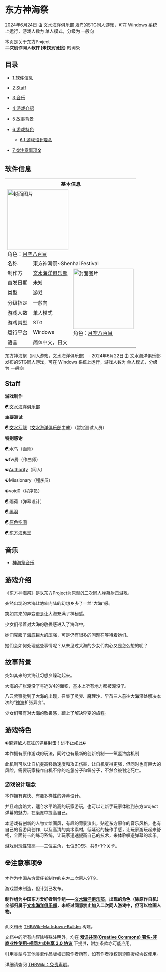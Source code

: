 # 东方神海祭

<!-- source html: G:\repos\THBWiki-Markdown-Builder\THBWikiMarkdown\Temp\main\8\88\ns0%3A%E4%B8%9C%E6%96%B9%E7%A5%9E%E6%B5%B7%E7%A5%AD.html -->

2024年6月24日 由 文水海洋俱乐部  发布的STG同人游戏，可在 Windows 系统上运行，游戏人数为 单人模式，分级为 一般向

本页是关于东方Project  
 **二次创作同人软件 (未找到链接)** 的词条

## 目录

- [1 软件信息](#软件信息)
- [2 Staff](#Staff)
- [3 音乐](#音乐)
- [4 游戏介绍](#游戏介绍)
- [5 故事背景](#故事背景)
- [6 游戏特色](#游戏特色)

  - [6.1 游戏设计理念](#游戏设计理念)



- [7 ☢️注意事项☢️](#☢️注意事项☢️)





## 软件信息

<table><tbody><tr><th colspan="3">基本信息</th></tr><tr><td class="cover-artwork-mobile" colspan="2"><a href="./文件-东方神海祭封面.jpg.md" class="image" title="封面图片"><img alt="封面图片" src="https://upload.thwiki.cc/thumb/9/9c/%E4%B8%9C%E6%96%B9%E7%A5%9E%E6%B5%B7%E7%A5%AD%E5%B0%81%E9%9D%A2.jpg/196px-%E4%B8%9C%E6%96%B9%E7%A5%9E%E6%B5%B7%E7%A5%AD%E5%B0%81%E9%9D%A2.jpg" decoding="async" loading="lazy" width="196" height="196" srcset="https://upload.thwiki.cc/thumb/9/9c/%E4%B8%9C%E6%96%B9%E7%A5%9E%E6%B5%B7%E7%A5%AD%E5%B0%81%E9%9D%A2.jpg/294px-%E4%B8%9C%E6%96%B9%E7%A5%9E%E6%B5%B7%E7%A5%AD%E5%B0%81%E9%9D%A2.jpg 1.5x, https://upload.thwiki.cc/thumb/9/9c/%E4%B8%9C%E6%96%B9%E7%A5%9E%E6%B5%B7%E7%A5%AD%E5%B0%81%E9%9D%A2.jpg/392px-%E4%B8%9C%E6%96%B9%E7%A5%9E%E6%B5%B7%E7%A5%AD%E5%B0%81%E9%9D%A2.jpg 2x" data-file-width="1080" data-file-height="1080"></a><div class="cover-char">角色：<a href="/index.php?title=%E6%9C%88%E7%A9%BA%E5%85%AB%E7%99%BE%E7%9B%AE&amp;action=edit&amp;redlink=1" class="new" title="月空八百目（页面不存在）">月空八百目</a></div></td>
</tr><tr><td class="label">名称</td><td colspan="2"> 東方神海祭~Shenhai Festival </td></tr><tr><td class="label">制作方</td><td><a href="./文水海洋俱乐部.md" title="文水海洋俱乐部">文水海洋俱乐部</a></td><td class="cover-artwork" rowspan="7" style="min-width:196px;"><a href="./文件-东方神海祭封面.jpg.md" class="image" title="封面图片"><img alt="封面图片" src="https://upload.thwiki.cc/thumb/9/9c/%E4%B8%9C%E6%96%B9%E7%A5%9E%E6%B5%B7%E7%A5%AD%E5%B0%81%E9%9D%A2.jpg/196px-%E4%B8%9C%E6%96%B9%E7%A5%9E%E6%B5%B7%E7%A5%AD%E5%B0%81%E9%9D%A2.jpg" decoding="async" loading="lazy" width="196" height="196" srcset="https://upload.thwiki.cc/thumb/9/9c/%E4%B8%9C%E6%96%B9%E7%A5%9E%E6%B5%B7%E7%A5%AD%E5%B0%81%E9%9D%A2.jpg/294px-%E4%B8%9C%E6%96%B9%E7%A5%9E%E6%B5%B7%E7%A5%AD%E5%B0%81%E9%9D%A2.jpg 1.5x, https://upload.thwiki.cc/thumb/9/9c/%E4%B8%9C%E6%96%B9%E7%A5%9E%E6%B5%B7%E7%A5%AD%E5%B0%81%E9%9D%A2.jpg/392px-%E4%B8%9C%E6%96%B9%E7%A5%9E%E6%B5%B7%E7%A5%AD%E5%B0%81%E9%9D%A2.jpg 2x" data-file-width="1080" data-file-height="1080"></a><div class="cover-char">角色：<a href="/index.php?title=%E6%9C%88%E7%A9%BA%E5%85%AB%E7%99%BE%E7%9B%AE&amp;action=edit&amp;redlink=1" class="new" title="月空八百目（页面不存在）">月空八百目</a></div></td>
</tr><tr><td class="label">首发日期</td><td>未知</td></tr><tr><td class="label">类型</td><td>游戏</td></tr><tr><td class="label">分级指定</td><td>一般向</td></tr><tr><td class="label">游戏人数</td><td>单人模式</td></tr><tr><td class="label">游戏类型</td><td>STG</td></tr><tr><td class="label">运行平台</td><td>Windows</td></tr><tr><td class="label">语言</td><td>简体中文，日文</td></tr></tbody></table>

东方神海祭（同人游戏，文水海洋俱乐部） - 2024年6月22日 由 文水海洋俱乐部  发布的STG同人游戏，可在 Windows 系统上运行，游戏人数为 单人模式，分级为 一般向

## Staff
  
 **游戏制作**   

☯[文水海洋俱乐部](./文水海洋俱乐部.md)  

 **主要测试**   

☯[文水幻龍](./文水幻龍.md)（[文水海洋俱乐部](./文水海洋俱乐部.md)主催）（暂定测试人员）  

 **特别感谢**   

☯水鸟（画师）  

☯fw屑（作曲师）  

☯[Authority](./Authority.md)（同人）  

☯Missionary（程序员）  

☯void0（程序员）  

☯雨荷（弹幕设计）  

☯[黑羽](./黑羽.md)  

☯[原色空间](./原色空間.md)  

☯[东方海惠堂](./东方海惠堂.md)
  


## 音乐
- [神海祭音乐](https://music.163.com/#/album?id=134615214)


## 游戏介绍
  
《东方神海祭》是以东方Project为原型的二次同人弹幕射击游戏。  

突然出现的大海让地处内陆的幻想乡多了一丝“大海”感。  

突如其来的异变更是让大海充满了神秘感。  

少女们带着对大海的敬畏感进入了海洋中。  

她们克服了海底巨大的压强，可是仍有很多的问题在等待着她们。  

她们会如何处理这些事情呢？从未见过大海的少女们内心又是怎么想的呢？
  


## 故事背景
  
突如其来的大海让幻想乡躁动起来。  

大海的扩张淹没了将近3/4的面积，基本上所有地方都被淹没了。  

八云紫察觉到了大海的出现，召集了灵梦、魔理沙、早苗三人前往大海深处解决本次的“[神海](./东方神海祭-神海.md)扩张异变”。  

少女们带有对大海的敬畏感，踏上了解决异变的旅程。  

  


## 游戏特色
  
☯︎躲避敌人疯狂的弹幕射击！远不止如此☯︎  

本作拥有原作游戏的玩法，同时也有最新的创新机制——氧氢浓度机制  

此机制可以让自机提高移动速度和攻击伤害，让自机变得更强，但同时也有巨大的风险，需要玩家操作自机不停的吃氢分子和氧分子，不然会被判定死亡。
  


### 游戏设计理念
  
本作拥有爽快、有趣多样性的弹幕设计。  

并且难度略大，适合水平略高的玩家游玩，也可以让新手玩家体验到东方project弹幕的魅力，在磨练中提高自己。  

本游戏有创新的人物立绘画风，有趣的背景演出，贴近东方原作的音乐风格，也有自己的音游风创作，以及高清的美术素材，低延迟的操作手感，让玩家游玩起来舒畅，全面符卡的练习系统，让玩家迅速提高自己的技术，来体验躲避弹幕的欢乐。  

游戏耐玩性较高——三位主角，七位BOSS，共6+1个关卡。
  


## ☢️注意事项☢️
  
本作为中国东方爱好者制作的东方二次同人STG。  

游戏暂未制造，但计划已发布。  

 **制作组为中国东方爱好者制作组——[文水海洋俱乐部](./文水海洋俱乐部.md)，出现的角色（除原作自机）全部归属于[文水海洋俱乐部](./文水海洋俱乐部.md)，未经过同意禁止加入二次同人游戏中，但可以绘画人物。** 
  





---

此文档由 [THBWiki-Markdown-Builder](https://github.com/Delsin-Yu/THBWiki-Markdown-Builder) 构建。

文档中的所有内容除特殊注明外，均在 [**知识共享(Creative Commons) 署名-非商业性使用-相同方式共享 3.0 协议**](https://creativecommons.org/licenses/by-sa/3.0/deed.zh-hans) 下提供，附加条款亦可能应用。

引用类型与其他类型作品版权归原作者所有，如有作者授权则遵照授权协议使用。

详细请查阅 [THBWiki：免责声明](https://thbwiki.cc/THBWiki:%E5%85%8D%E8%B4%A3%E5%A3%B0%E6%98%8E)。

